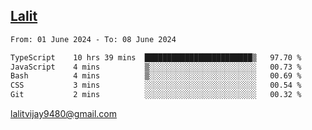 ## [Lalit](https://lalit.sh)

<!--START_SECTION:waka-->

```txt
From: 01 June 2024 - To: 08 June 2024

TypeScript    10 hrs 39 mins  ████████████████████████▒   97.70 %
JavaScript    4 mins          ▒░░░░░░░░░░░░░░░░░░░░░░░░   00.73 %
Bash          4 mins          ▒░░░░░░░░░░░░░░░░░░░░░░░░   00.69 %
CSS           3 mins          ░░░░░░░░░░░░░░░░░░░░░░░░░   00.54 %
Git           2 mins          ░░░░░░░░░░░░░░░░░░░░░░░░░   00.32 %
```

<!--END_SECTION:waka-->

lalitvijay9480@gmail.com
